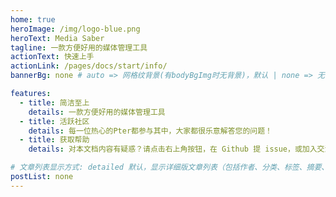 ```yaml
---
home: true
heroImage: /img/logo-blue.png
heroText: Media Saber
tagline: 一款方便好用的媒体管理工具
actionText: 快速上手
actionLink: /pages/docs/start/info/
bannerBg: none # auto => 网格纹背景(有bodyBgImg时无背景)，默认 | none => 无 | '大图地址' | background: 自定义背景样式       提示：如发现文本颜色不适应你的背景时可以到palette.styl修改$bannerTextColor变量

features:
  - title: 简洁至上
    details: 一款方便好用的媒体管理工具
  - title: 活跃社区
    details: 每一位热心的Pter都参与其中，大家都很乐意解答您的问题！
  - title: 获取帮助
    details: 对本文档内容有疑惑？请点击右上角按钮，在 Github 提 issue，或加入交流群咨询

# 文章列表显示方式: detailed 默认，显示详细版文章列表（包括作者、分类、标签、摘要、分页等）| simple => 显示简约版文章列表（仅标题和日期）| none 不显示文章列表
postList: none
---
```

